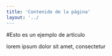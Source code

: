 ```yaml
---
title: 'Contenido de la página'
layout: '../
---
```



#Esto es un ejemplo de artículo

lorem ipsum dolor sit amet, consectetur
